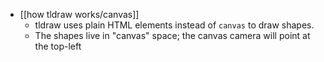 - [[how tldraw works/canvas]]
	- tldraw uses plain HTML elements instead of `canvas` to draw shapes.
	- The shapes live in "canvas" space; the canvas camera will point at the top-left